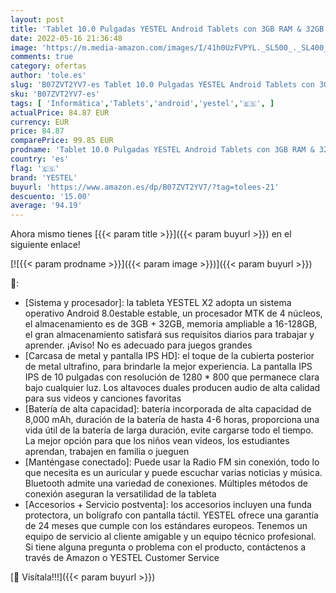 ```yaml
---
layout: post
title: 'Tablet 10.0 Pulgadas YESTEL Android Tablets con 3GB RAM & 32GB ROM  5.0 MP + 8.0 MP HD la Cámara y 8000mAH-plata'
date: 2022-05-16 21:36:48
image: 'https://m.media-amazon.com/images/I/41h0UzFVPYL._SL500_._SL400_.jpg'
comments: true
category: ofertas
author: 'tole.es'
slug: 'B07ZVT2YV7-es Tablet 10.0 Pulgadas YESTEL Android Tablets con 3GB RAM &...'
sku: 'B07ZVT2YV7-es'
tags: [ 'Informática','Tablets','android','yestel','🇪🇸', ]
actualPrice: 84.87 EUR
currency: EUR
price: 84.87
comparePrice: 99.85 EUR
prodname: 'Tablet 10.0 Pulgadas YESTEL Android Tablets con 3GB RAM & 32GB ROM  5.0 MP + 8.0 MP HD la Cámara y 8000mAH-plata'
country: 'es'
flag: '🇪🇸'
brand: 'YESTEL'
buyurl: 'https://www.amazon.es/dp/B07ZVT2YV7/?tag=tolees-21'
descuento: '15.00'
average: '94.19'
---
```


Ahora mismo tienes [{{< param title >}}]({{< param buyurl >}}) en el siguiente enlace!

[![{{< param prodname >}}]({{< param image >}})]({{< param buyurl >}})

🔎:

- [Sistema y procesador]: la tableta YESTEL X2 adopta un sistema operativo Android 8.0estable estable, un procesador MTK de 4 núcleos, el almacenamiento es de 3GB + 32GB, memoria ampliable a 16-128GB, el gran almacenamiento satisfará sus requisitos diarios para trabajar y aprender. ¡Aviso! No es adecuado para juegos grandes
- [Carcasa de metal y pantalla IPS HD]: el toque de la cubierta posterior de metal ultrafino, para brindarle la mejor experiencia. La pantalla IPS IPS de 10 pulgadas con resolución de 1280 * 800 que permanece clara bajo cualquier luz. Los altavoces duales producen audio de alta calidad para sus videos y canciones favoritas
- [Batería de alta capacidad]: batería incorporada de alta capacidad de 8,000 mAh, duración de la batería de hasta 4-6 horas, proporciona una vida útil de la batería de larga duración, evite cargarse todo el tiempo. La mejor opción para que los niños vean videos, los estudiantes aprendan, trabajen en familia o jueguen
- [Manténgase conectado]: Puede usar la Radio FM sin conexión, todo lo que necesita es un auricular y puede escuchar varias noticias y música. Bluetooth admite una variedad de conexiones. Múltiples métodos de conexión aseguran la versatilidad de la tableta
- [Accesorios + Servicio postventa]: los accesorios incluyen una funda protectora, un bolígrafo con pantalla táctil. YESTEL ofrece una garantía de 24 meses que cumple con los estándares europeos. Tenemos un equipo de servicio al cliente amigable y un equipo técnico profesional. Si tiene alguna pregunta o problema con el producto, contáctenos a través de Amazon o YESTEL Customer Service

[🛒 Visítala!!!]({{< param buyurl >}})
